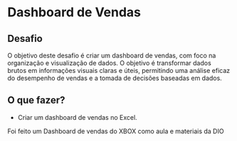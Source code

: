 # Dashboard de Vendas

## Desafio

O objetivo deste desafio é criar um dashboard de vendas, com foco na organização e visualização de dados. O objetivo é transformar dados brutos em informações visuais claras e úteis, permitindo uma análise eficaz do desempenho de vendas e a tomada de decisões baseadas em dados.

## O que fazer?

* Criar um dashboard de vendas no Excel. 


Foi feito um Dashboard de vendas do XBOX como aula e materiais da DIO
